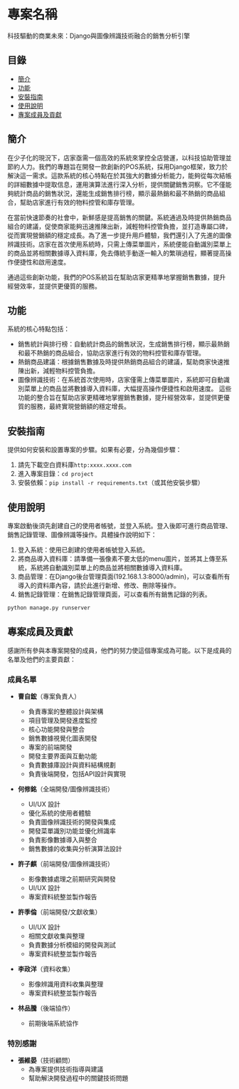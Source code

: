# 專案名稱

科技驅動的商業未來：Django與圖像辨識技術融合的銷售分析引擎					
								

## 目錄

- [簡介](#簡介)
- [功能](#功能)
- [安裝指南](#安裝指南)
- [使用說明](#使用說明)
- [專案成員及貢獻](#專案成員及貢獻)

## 簡介

在少子化的現況下，店家亟需一個高效的系統來掌控全店營運，以科技協助管理並節約人力。我們的專題旨在開發一款創新的POS系統，採用Django框架，致力於解決這一需求。這款系統的核心特點在於其強大的數據分析能力，能夠從每次結帳的詳細數據中提取信息，運用演算法進行深入分析，提供關鍵銷售洞察。它不僅能夠統計商品的銷售狀況，還能生成銷售排行榜，顯示最熱銷和最不熱銷的商品組合，幫助店家進行有效的物料控管和庫存管理。

在當前快速節奏的社會中，新鮮感是提高銷售的關鍵。系統通過及時提供熱銷商品組合的建議，促使商家能夠迅速推陳出新，減輕物料控管負擔，並打造專屬口碑，從而實現營銷額的穩定成長。為了進一步提升用戶體驗，我們還引入了先進的圖像辨識技術。店家在首次使用系統時，只需上傳菜單圖片，系統便能自動識別菜單上的商品並將相關數據導入資料庫，免去傳統手動逐一輸入的繁瑣過程，顯著提高操作便捷性和啟用速度。

通過這些創新功能，我們的POS系統旨在幫助店家更精準地掌握銷售數據，提升經營效率，並提供更優質的服務。
				

## 功能

系統的核心特點包括：

- 銷售統計與排行榜：自動統計商品的銷售狀況，生成銷售排行榜，顯示最熱銷和最不熱銷的商品組合，協助店家進行有效的物料控管和庫存管理。
- 熱銷商品建議：根據銷售數據及時提供熱銷商品組合的建議，幫助商家快速推陳出新，減輕物料控管負擔。
- 圖像辨識技術：在系統首次使用時，店家僅需上傳菜單圖片，系統即可自動識別菜單上的商品並將數據導入資料庫，大幅提高操作便捷性和啟用速度。
這些功能的整合旨在幫助店家更精確地掌握銷售數據，提升經營效率，並提供更優質的服務，最終實現營銷額的穩定增長。

## 安裝指南

提供如何安裝和設置專案的步驟。如果有必要，分為幾個步驟：

1. 請先下載空白資料庫`http:xxxx.xxxx.com`
2. 進入專案目錄：`cd project`
3. 安裝依賴：`pip install -r requirements.txt`（或其他安裝步驟）

## 使用說明

專案啟動後須先創建自己的使用者帳號，並登入系統。登入後即可進行商品管理、銷售記錄管理、圖像辨識等操作。具體操作說明如下：

1. 登入系統：使用已創建的使用者帳號登入系統。
2. 將商品導入資料庫：請準備一張像素不要太低的menu圖片，並將其上傳至系統，系統將自動識別菜單上的商品並將相關數據導入資料庫。
3. 商品管理：在Django後台管理頁面(192.168.1.3:8000/admin)，可以查看所有導入的資料庫內容，請於此進行新增、修改、刪除等操作。
4. 銷售記錄管理：在銷售記錄管理頁面，可以查看所有銷售記錄的列表。

```bash
python manage.py runserver
```


## 專案成員及貢獻

感謝所有參與本專案開發的成員，他們的努力使這個專案成為可能。以下是成員的名單及他們的主要貢獻：

### 成員名單

- **曹自鋐**（專案負責人）
  - 負責專案的整體設計與架構
  - 項目管理及開發進度監控
  - 核心功能開發與整合
  - 銷售數據視覺化圖表開發
  - 專案的前端開發
  - 開發主要界面與互動功能
  - 負責數據庫設計與資料結構規劃
  - 負責後端開發，包括API設計與實現

- **何修銘**（全端開發/圖像辨識技術）
  - UI/UX 設計
  - 優化系統的使用者體驗
  - 負責圖像辨識技術的開發與集成
  - 開發菜單識別功能並優化辨識率
  - 負責影像數據導入與整合
  - 銷售數據的收集與分析演算法設計
    
- **許子麒**（前端開發/圖像辨識技術）
  - 影像數據處理之前期研究與開發
  - UI/UX 設計
  - 專案資料統整並製作報告

- **許季倫**（前端開發/文獻收集）
  - UI/UX 設計
  - 相關文獻收集與整理
  - 負責數據分析模組的開發與測試
  - 專案資料統整並製作報告

- **李政洋**（資料收集）
  - 影像辨識用資料收集與整理
  - 專案資料統整並製作報告


- **林品騰**（後端協作）
  - 前期後端系統協作

### 特別感謝

- **張維晏**（技術顧問）
  - 為專案提供技術指導與建議
  - 幫助解決開發過程中的關鍵技術問題

